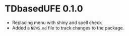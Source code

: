 # TDbasedUFE 0.1.0

* Replacing menu with shiny and spell check
* Added a `NEWS.md` file to track changes to the package.
